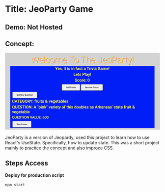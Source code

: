 # Title: JeoParty Game

## Demo: Not Hosted

## Concept:

![alt text](JeoParty%20Game.png)

JeoParty is a version of Jeopardy, used this project to learn how to use React's UseState. 
Specifically, how to update state. This was a short project mainly to practice the concept and also improce CSS.

## Steps Access

**Deploy for production script**
```bash
npm start
```
